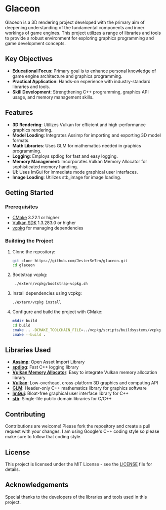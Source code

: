 # Glaceon

Glaceon is a 3D rendering project developed with the primary aim of deepening understanding of the fundamental components and inner workings of game engines.
This project utilizes a range of libraries and tools to provide a robust environment for exploring graphics programming and game development concepts.

## Key Objectives

- **Educational Focus**: Primary goal is to enhance personal knowledge of game engine architecture and graphics programming.
- **Practical Application**: Hands-on experience with industry-standard libraries and tools.
- **Skill Development**: Strengthening C++ programming, graphics API usage, and memory management skills.

## Features

- **3D Rendering**: Utilizes Vulkan for efficient and high-performance graphics rendering.
- **Model Loading**: Integrates Assimp for importing and exporting 3D model formats.
- **Math Libraries**: Uses GLM for mathematics needed in graphics programming.
- **Logging**: Employs spdlog for fast and easy logging.
- **Memory Management**: Incorporates Vulkan Memory Allocator for sophisticated memory handling.
- **UI**: Uses ImGui for immediate mode graphical user interfaces.
- **Image Loading**: Utilizes stb_image for image loading.

## Getting Started

### Prerequisites

- [CMake](https://cmake.org/) 3.22.1 or higher
- [Vulkan SDK](https://vulkan.lunarg.com/) 1.3.283.0 or higher
- [vcpkg](https://github.com/microsoft/vcpkg) for managing dependencies

### Building the Project

1. Clone the repository:
    ```sh
    git clone https://github.com/JesterSe7en/glaceon.git
    cd glaceon
    ```

2. Bootstrap vcpkg:
   ```sh
    ./extern/vcpkg/bootstrap-vcpkg.sh
    ```

3. Install dependencies using vcpkg:
    ```sh
    ./extern/vcpkg install
    ```

4. Configure and build the project with CMake:
    ```sh
    mkdir build
    cd build
    cmake .. -DCMAKE_TOOLCHAIN_FILE=../vcpkg/scripts/buildsystems/vcpkg.cmake
    cmake --build .
    ```

## Libraries Used

- **[Assimp](https://github.com/assimp/assimp)**: Open Asset Import Library
- **[spdlog](https://github.com/gabime/spdlog)**: Fast C++ logging library
- **[Vulkan Memory Allocator](https://github.com/GPUOpen-LibrariesAndSDKs/VulkanMemoryAllocator)**: Easy to integrate Vulkan memory allocation library
- **[Vulkan](https://www.khronos.org/vulkan/)**: Low-overhead, cross-platform 3D graphics and computing API
- **[GLM](https://github.com/g-truc/glm)**: Header-only C++ mathematics library for graphics software
- **[ImGui](https://github.com/ocornut/imgui)**: Bloat-free graphical user interface library for C++
- **[stb](https://github.com/nothings/stb)**: Single-file public domain libraries for C/C++

## Contributing

Contributions are welcome! Please fork the repository and create a pull request with your changes. I am using Google's C++ coding style so please make sure to follow that coding style.
## License

This project is licensed under the MIT License - see the [LICENSE](LICENSE) file for details.

## Acknowledgements

Special thanks to the developers of the libraries and tools used in this project.